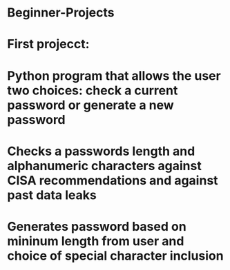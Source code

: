 # Beginner-Projects

# First projecct:
# Python program that allows the user two choices: check a current password or generate a new password
# Checks a passwords length and alphanumeric characters against CISA recommendations and against past data leaks
# Generates password based on mininum length from user and choice of special character inclusion
